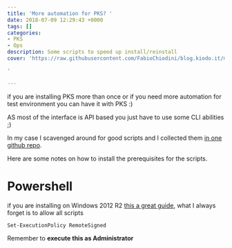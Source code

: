 ```yaml
---
title: 'More automation for PKS? '
date: 2018-07-09 12:29:43 +0000
tags: []
categories:
- PKS
- Ops
description: Some scripts to speed up install/reinstall
cover: 'https://raw.githubusercontent.com/FabioChiodini/blog.kiodo.it/master/images/automate_all_the_things.jpeg

'

---
```

if you are installing PKS more than once or if you need more automation for test environment you can have it with PKS :)

AS most of the interface is API based you just have to use some CLI abilities ;)

In my case I scavenged around for good scripts and I collected them [in one github repo](https://github.com/FabioChiodini/pks_scripts).

Here are some notes on how to install the prerequisites for the scripts.

# Powershell

if you are installing on Windows 2012 R2 [this a great guide](http://thesolving.com/virtualization/how-to-install-and-configure-vmware-powercli-version-10/), what I always forget is to allow all scripts

    Set-ExecutionPolicy RemoteSigned

Remember to **execute this as Administrator**